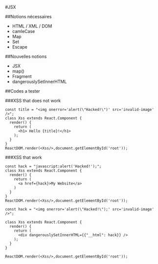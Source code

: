 #JSX

##Notions nécessaires
- HTML / XML / DOM
- camleCase
- Map
- Set
- Escape

##Nouvelles notions
- JSX
- map()
- Fragment
- dangerouslySetInnerHTML


##Codes a tester

###XSS that does not work
```
const title = "<img onerror='alert(\"Hacked!\")' src='invalid-image' />";
class Xss extends React.Component {
  render() {
    return (
      <h1> Hello {title}!</h1>
    );
  }
}
ReactDOM.render(<Xss/>,document.getElementById('root'));
```

###XSS that work
```
const hack = "javascript:alert('Hacked!');";
class Xss extends React.Component {
  render() {
    return (
      <a href={hack}>My Website</a>
    )
  }
}
ReactDOM.render(<Xss/>,document.getElementById('root'));
```

```
const hack = "<img onerror='alert(\"Hacked!\");' src='invalid-image' />";

class Xss extends React.Component {
  render() {
    return (
      <div dangerouslySetInnerHTML={{"__html": hack}} />
    );
  }
}

ReactDOM.render(<Xss/>,document.getElementById('root'));
```
